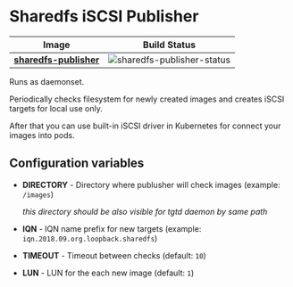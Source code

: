 # Sharedfs iSCSI Publisher

| Image                    | Build Status                 |
|--------------------------|------------------------------|
| **[sharedfs-publisher]** | ![sharedfs-publisher-status] |

[sharedfs-publisher]: sharedfs-publisher
[sharedfs-publisher-status]: https://img.shields.io/docker/build/kvaps/sharedfs-publisher.svg

Runs as daemonset.

Periodically checks filesystem for newly created images and creates iSCSI targets
for local use only.

After that you can use built-in iSCSI driver in Kubernetes for connect your images into pods.

## Configuration variables

* **DIRECTORY** - Directory where publusher will check images (example: `/images`)

  *this directory should be also visible for tgtd daemon by same path*
  
* **IQN** - IQN name prefix for new targets (example: `iqn.2018.09.org.loopback.sharedfs`)
* **TIMEOUT** - Timeout between checks (default: `10`)
* **LUN** - LUN for the each new image (default: `1`)
